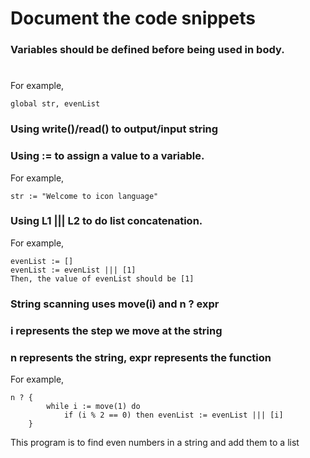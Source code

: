 # Document the code snippets

### Variables should be defined before being used in body.
#
For example,
```
global str, evenList
```
### Using write()/read() to output/input string

### Using := to assign a value to a variable.
For example,
```
str := "Welcome to icon language"
```

### Using L1 ||| L2 to do list concatenation.
For example,
```
evenList := []
evenList := evenList ||| [1]
Then, the value of evenList should be [1]
```

### String scanning uses move(i) and n ? expr
### i represents the step we move at the string
### n represents the string, expr represents the function
For example,
```
n ? {
        while i := move(1) do
            if (i % 2 == 0) then evenList := evenList ||| [i]
    } 
```
This program is to find even numbers in a string and add them to a list

